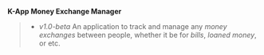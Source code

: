 **K-App Money Exchange Manager**
> - *v1.0-beta*
An application to track and manage any *money exchanges* between people, whether it be for *bills*, *loaned money*, or etc.

